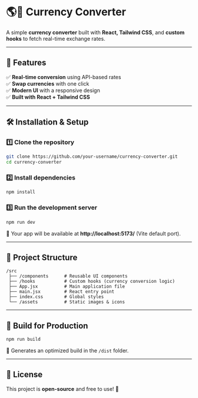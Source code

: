 # 🌎💱 Currency Converter  

A simple **currency converter** built with **React, Tailwind CSS**, and **custom hooks** to fetch real-time exchange rates.  

---

## 🚀 Features  
✅ **Real-time conversion** using API-based rates  
✅ **Swap currencies** with one click  
✅ **Modern UI** with a responsive design  
✅ **Built with React + Tailwind CSS**  

---

## 🛠 Installation & Setup  

### 1️⃣ Clone the repository  
```sh
git clone https://github.com/your-username/currency-converter.git
cd currency-converter
```

### 2️⃣ Install dependencies  
```sh
npm install
```

### 3️⃣ Run the development server  
```sh
npm run dev
```
🔹 Your app will be available at **http://localhost:5173/** (Vite default port).  

---

## 📂 Project Structure  
```
/src  
 ├── /components      # Reusable UI components  
 ├── /hooks           # Custom hooks (currency conversion logic)  
 ├── App.jsx          # Main application file  
 ├── main.jsx         # React entry point  
 ├── index.css        # Global styles  
 └── /assets          # Static images & icons  
```

---

## 🔧 Build for Production  
```sh
npm run build
```
🔹 Generates an optimized build in the `/dist` folder.  

---

## 📌 License  
This project is **open-source** and free to use! 🎉  

